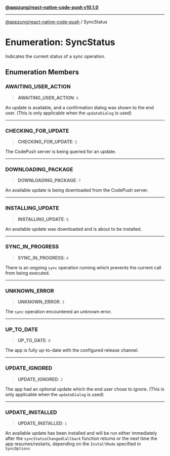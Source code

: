 [**@appzung/react-native-code-push v10.1.0**](../README.md)

---

[@appzung/react-native-code-push](../README.md) / SyncStatus

# Enumeration: SyncStatus

Indicates the current status of a sync operation.

## Enumeration Members

### AWAITING_USER_ACTION

> **AWAITING_USER_ACTION**: `6`

An update is available, and a confirmation dialog was shown
to the end user. (This is only applicable when the `updateDialog` is used)

---

### CHECKING_FOR_UPDATE

> **CHECKING_FOR_UPDATE**: `5`

The CodePush server is being queried for an update.

---

### DOWNLOADING_PACKAGE

> **DOWNLOADING_PACKAGE**: `7`

An available update is being downloaded from the CodePush server.

---

### INSTALLING_UPDATE

> **INSTALLING_UPDATE**: `8`

An available update was downloaded and is about to be installed.

---

### SYNC_IN_PROGRESS

> **SYNC_IN_PROGRESS**: `4`

There is an ongoing `sync` operation running which prevents the current call from being executed.

---

### UNKNOWN_ERROR

> **UNKNOWN_ERROR**: `3`

The `sync` operation encountered an unknown error.

---

### UP_TO_DATE

> **UP_TO_DATE**: `0`

The app is fully up-to-date with the configured release channel.

---

### UPDATE_IGNORED

> **UPDATE_IGNORED**: `2`

The app had an optional update which the end user chose to ignore.
(This is only applicable when the `updateDialog` is used)

---

### UPDATE_INSTALLED

> **UPDATE_INSTALLED**: `1`

An available update has been installed and will be run either immediately after the
`syncStatusChangedCallback` function returns or the next time the app resumes/restarts,
depending on the `InstallMode` specified in `SyncOptions`
